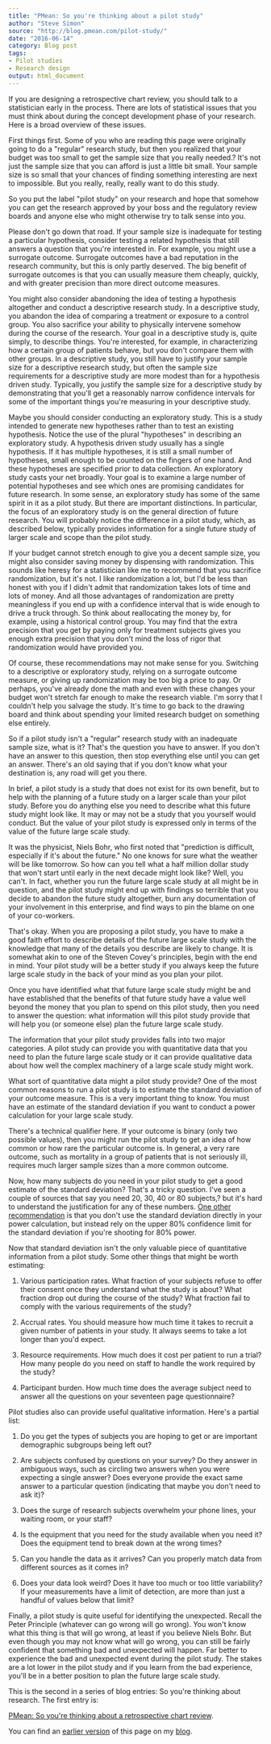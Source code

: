 ```yaml
---
title: "PMean: So you're thinking about a pilot study"
author: "Steve Simon"
source: "http://blog.pmean.com/pilot-study/"
date: "2016-06-14"
category: Blog post
tags: 
- Pilot studies
- Research design
output: html_document
---
```


If you are designing a retrospective chart review, you should talk to a statistician early in the process. There are lots of statistical issues that you must think about during the concept development phase of your research. Here is a broad overview of these issues.

<!---More--->

First things first. Some of you who are reading this page were originally going to do a "regular" research study, but then you realized that your budget was too small to get the sample size that you really needed.? It's not just the sample size that you can afford is just a little bit small. Your sample size is so small that your chances of finding something interesting are next to impossible. But you really, really, really want to do this study.

So you put the label "pilot study" on your research and hope that somehow you can get the research approved by your boss and the regulatory review boards and anyone else who might otherwise try to talk sense into you.

Please don't go down that road. If your sample size is inadequate for testing a particular hypothesis, consider testing a related hypothesis that still answers a question that you're interested in. For example, you might use a surrogate outcome. Surrogate outcomes have a bad reputation in the research community, but this is only partly deserved. The big benefit of surrogate outcomes is that you can usually measure them cheaply, quickly, and with greater precision than more direct outcome measures.

You might also consider abandoning the idea of testing a hypothesis altogether and conduct a descriptive research study. In a descriptive study, you abandon the idea of comparing a treatment or exposure to a control group. You also sacrifice your ability to physically intervene somehow during the course of the research. Your goal in a descriptive study is, quite simply, to describe things. You're interested, for example, in characterizing how a certain group of patients behave, but you don't compare them with other groups. In a descriptive study, you still have to justify your sample size for a descriptive research study, but often the sample size requirements for a descriptive study are more modest than for a hypothesis driven study. Typically, you justify the sample size for a descriptive study by demonstrating that you'll get a reasonably narrow confidence intervals for some of the important things you're measuring in your descriptive study.

Maybe you should consider conducting an exploratory study. This is a study intended to generate new hypotheses rather than to test an existing hypothesis. Notice the use of the plural "hypotheses" in describing an exploratory study. A hypothesis driven study usually has a single hypothesis. If it has multiple hypotheses, it is still a small number of hypotheses, small enough to be counted on the fingers of one hand. And these hypotheses are specified prior to data collection. An exploratory study casts your net broadly. Your goal is to examine a large number of potential hypotheses and see which ones are promising candidates for future research. In some sense, an exploratory study has some of the same spirit in it as a pilot study. But there are important distinctions. In particular, the focus of an exploratory study is on the general direction of future research. You will probably notice the difference in a pilot study, which, as described below, typically provides information for a single future study of larger scale and scope than the pilot study.

If your budget cannot stretch enough to give you a decent sample size, you might also consider saving money by dispensing with randomization. This sounds like heresy for a statistician like me to recommend that you sacrifice randomization, but it's not. I like randomization a lot, but I'd be less than honest with you if I didn't admit that randomization takes lots of time and lots of money. And all those advantages of randomization are pretty meaningless if you end up with a confidence interval that is wide enough to drive a truck through. So think about reallocating the money by, for example, using a historical control group. You may find that the extra precision that you get by paying only for treatment subjects gives you enough extra precision that you don't mind the loss of rigor that randomization would have provided you.

Of course, these recommendations may not make sense for you. Switching to a descriptive or exploratory study, relying on a surrogate outcome measure, or giving up randomization may be too big a price to pay. Or perhaps, you've already done the math and even with these changes your budget won't stretch far enough to make the research viable. I'm sorry that I couldn't help you salvage the study. It's time to go back to the drawing board and think about spending your limited research budget on something else entirely.

So if a pilot study isn't a "regular" research study with an inadequate sample size, what is it? That's the question you have to answer. If you don't have an answer to this question, then stop everything else until you can get an answer. There's an old saying that if you don't know what your destination is, any road will get you there.

In brief, a pilot study is a study that does not exist for its own benefit, but to help with the planning of a future study on a larger scale than your pilot study. Before you do anything else you need to describe what this future study might look like. It may or may not be a study that you yourself would conduct. But the value of your pilot study is expressed only in terms of the value of the future large scale study.

It was the physicist, Niels Bohr, who first noted that "prediction is difficult, especially if it's about the future." No one knows for sure what the weather will be like tomorrow. So how can you tell what a half million dollar study that won't start until early in the next decade might look like? Well, you can't. In fact, whether you run the future large scale study at all might be in question, and the pilot study might end up with findings so terrible that you decide to abandon the future study altogether, burn any documentation of your involvement in this enterprise, and find ways to pin the blame on one of your co-workers.

That's okay. When you are proposing a pilot study, you have to make a good faith effort to describe details of the future large scale study with the knowledge that many of the details you describe are likely to change. It is somewhat akin to one of the Steven Covey's principles, begin with the end in mind. Your pilot study will be a better study if you always keep the future large scale study in the back of your mind as you plan your pilot.

Once you have identified what that future large scale study might be and have established that the benefits of that future study have a value well beyond the money that you plan to spend on this pilot study, then you need to answer the question: what information will this pilot study provide that will help you (or someone else) plan the future large scale study.

The information that your pilot study provides falls into two major categories. A pilot study can provide you with quantitative data that you need to plan the future large scale study or it can provide qualitative data about how well the complex machinery of a large scale study might work.

What sort of quantitative data might a pilot study provide? One of the most common reasons to run a pilot study is to estimate the standard deviation of your outcome measure. This is a very important thing to know. You must have an estimate of the standard deviation if you want to conduct a power calculation for your large scale study.

There's a technical qualifier here. If your outcome is binary (only two possible values), then you might run the pilot study to get an idea of how common or how rare the particular outcome is. In general, a very rare outcome, such as mortality in a group of patients that is not seriously ill, requires much larger sample sizes than a more common outcome.

Now, how many subjects do you need in your pilot study to get a good estimate of the standard deviation? That's a tricky question. I've seen a couple of sources that say you need 20, 30, 40 or 80 subjects,? but it's hard to understand the justification for any of these numbers. [One other recommendation][pub1] is that you don't use the standard deviation directly in your power calculation, but instead rely on the upper 80% confidence limit for the standard deviation if you're shooting for 80% power.

Now that standard deviation isn't the only valuable piece of quantitative information from a pilot study. Some other things that might be worth estimating:

1.  Various participation rates. What fraction of your subjects refuse to offer their consent once they understand what the study is about? What fraction drop out during the course of the study? What fraction fail to comply with the various requirements of the study?

2.  Accrual rates. You should measure how much time it takes to recruit a given number of patients in your study. It always seems to take a lot longer than you'd expect.

3.  Resource requirements. How much does it cost per patient to run a trial? How many people do you need on staff to handle the work required by the study?

4.  Participant burden. How much time does the average subject need to answer all the questions on your seventeen page questionnaire?

Pilot studies also can provide useful qualitative information. Here's a partial list:

1.  Do you get the types of subjects you are hoping to get or are important demographic subgroups being left out?

2.  Are subjects confused by questions on your survey? Do they answer in ambiguous ways, such as circling two answers when you were expecting a single answer? Does everyone provide the exact same answer to a particular question (indicating that maybe you don't need to ask it)?

3.  Does the surge of research subjects overwhelm your phone lines, your waiting room, or your staff?

4.  Is the equipment that you need for the study available when you need it? Does the equipment tend to break down at the wrong times?

5.  Can you handle the data as it arrives? Can you properly match data from different sources as it comes in?

6.  Does your data look weird? Does it have too much or too little variability? If your measurements have a limit of detection, are more than just a handful of values below that limit?

Finally, a pilot study is quite useful for identifying the unexpected. Recall the Peter Principle (whatever can go wrong will go wrong). You won't know what this thing is that will go wrong, at least if you believe Niels Bohr. But even though you may not know what will go wrong, you can still be fairly confident that something bad and unexpected will happen. Far better to experience the bad and unexpected event during the pilot study. The stakes are a lot lower in the pilot study and if you learn from the bad experience, you'll be in a better position to plan the future large scale study.

This is the second in a series of blog entries: So you're thinking about research. The first entry is:

[PMean: So you're thinking about a retrospective chart review][sim3].

You can find an [earlier version][sim1] of this page on my [blog][sim2].

[sim1]: http://blog.pmean.com/pilot-study/
[sim2]: http://blog.pmean.com

[sim3]: http://new.pmean.com/chart-review/

[pub1]: http://www.ncbi.nlm.nih.gov/pubmed/8532986?dopt=Abstract
